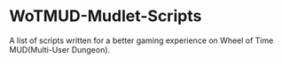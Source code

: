 # WoTMUD-Mudlet-Scripts
A list of scripts written for a better gaming experience on Wheel of Time MUD(Multi-User Dungeon).
